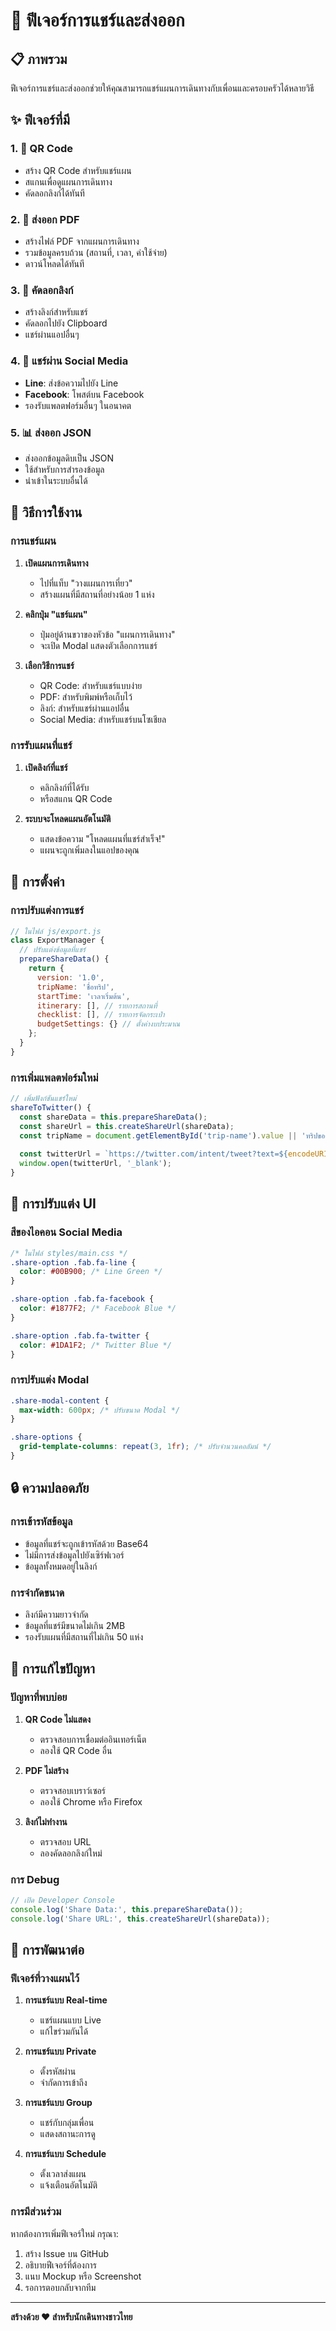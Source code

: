 # 🚀 ฟีเจอร์การแชร์และส่งออก

## 📋 ภาพรวม

ฟีเจอร์การแชร์และส่งออกช่วยให้คุณสามารถแชร์แผนการเดินทางกับเพื่อนและครอบครัวได้หลายวิธี

## ✨ ฟีเจอร์ที่มี

### 1. 📱 QR Code
- สร้าง QR Code สำหรับแชร์แผน
- สแกนเพื่อดูแผนการเดินทาง
- คัดลอกลิงก์ได้ทันที

### 2. 📄 ส่งออก PDF
- สร้างไฟล์ PDF จากแผนการเดินทาง
- รวมข้อมูลครบถ้วน (สถานที่, เวลา, ค่าใช้จ่าย)
- ดาวน์โหลดได้ทันที

### 3. 🔗 คัดลอกลิงก์
- สร้างลิงก์สำหรับแชร์
- คัดลอกไปยัง Clipboard
- แชร์ผ่านแอปอื่นๆ

### 4. 💬 แชร์ผ่าน Social Media
- **Line**: ส่งข้อความไปยัง Line
- **Facebook**: โพสต์บน Facebook
- รองรับแพลตฟอร์มอื่นๆ ในอนาคต

### 5. 📊 ส่งออก JSON
- ส่งออกข้อมูลดิบเป็น JSON
- ใช้สำหรับการสำรองข้อมูล
- นำเข้าในระบบอื่นได้

## 🎯 วิธีการใช้งาน

### การแชร์แผน

1. **เปิดแผนการเดินทาง**
   - ไปที่แท็บ "วางแผนการเที่ยว"
   - สร้างแผนที่มีสถานที่อย่างน้อย 1 แห่ง

2. **คลิกปุ่ม "แชร์แผน"**
   - ปุ่มอยู่ด้านขวาของหัวข้อ "แผนการเดินทาง"
   - จะเปิด Modal แสดงตัวเลือกการแชร์

3. **เลือกวิธีการแชร์**
   - QR Code: สำหรับแชร์แบบง่าย
   - PDF: สำหรับพิมพ์หรือเก็บไว้
   - ลิงก์: สำหรับแชร์ผ่านแอปอื่น
   - Social Media: สำหรับแชร์บนโซเชียล

### การรับแผนที่แชร์

1. **เปิดลิงก์ที่แชร์**
   - คลิกลิงก์ที่ได้รับ
   - หรือสแกน QR Code

2. **ระบบจะโหลดแผนอัตโนมัติ**
   - แสดงข้อความ "โหลดแผนที่แชร์สำเร็จ!"
   - แผนจะถูกเพิ่มลงในแอปของคุณ

## 🔧 การตั้งค่า

### การปรับแต่งการแชร์

```javascript
// ในไฟล์ js/export.js
class ExportManager {
  // ปรับแต่งข้อมูลที่แชร์
  prepareShareData() {
    return {
      version: '1.0',
      tripName: 'ชื่อทริป',
      startTime: 'เวลาเริ่มต้น',
      itinerary: [], // รายการสถานที่
      checklist: [], // รายการจัดกระเป๋า
      budgetSettings: {} // ตั้งค่างบประมาณ
    };
  }
}
```

### การเพิ่มแพลตฟอร์มใหม่

```javascript
// เพิ่มฟังก์ชันแชร์ใหม่
shareToTwitter() {
  const shareData = this.prepareShareData();
  const shareUrl = this.createShareUrl(shareData);
  const tripName = document.getElementById('trip-name').value || 'ทริปของฉัน';
  
  const twitterUrl = `https://twitter.com/intent/tweet?text=${encodeURIComponent(`แผนการเดินทาง: ${tripName}`)}&url=${encodeURIComponent(shareUrl)}`;
  window.open(twitterUrl, '_blank');
}
```

## 🎨 การปรับแต่ง UI

### สีของไอคอน Social Media

```css
/* ในไฟล์ styles/main.css */
.share-option .fab.fa-line {
  color: #00B900; /* Line Green */
}

.share-option .fab.fa-facebook {
  color: #1877F2; /* Facebook Blue */
}

.share-option .fab.fa-twitter {
  color: #1DA1F2; /* Twitter Blue */
}
```

### การปรับแต่ง Modal

```css
.share-modal-content {
  max-width: 600px; /* ปรับขนาด Modal */
}

.share-options {
  grid-template-columns: repeat(3, 1fr); /* ปรับจำนวนคอลัมน์ */
}
```

## 🔒 ความปลอดภัย

### การเข้ารหัสข้อมูล

- ข้อมูลที่แชร์จะถูกเข้ารหัสด้วย Base64
- ไม่มีการส่งข้อมูลไปยังเซิร์ฟเวอร์
- ข้อมูลทั้งหมดอยู่ในลิงก์

### การจำกัดขนาด

- ลิงก์มีความยาวจำกัด
- ข้อมูลที่แชร์มีขนาดไม่เกิน 2MB
- รองรับแผนที่มีสถานที่ไม่เกิน 50 แห่ง

## 🐛 การแก้ไขปัญหา

### ปัญหาที่พบบ่อย

1. **QR Code ไม่แสดง**
   - ตรวจสอบการเชื่อมต่ออินเทอร์เน็ต
   - ลองใช้ QR Code อื่น

2. **PDF ไม่สร้าง**
   - ตรวจสอบเบราว์เซอร์
   - ลองใช้ Chrome หรือ Firefox

3. **ลิงก์ไม่ทำงาน**
   - ตรวจสอบ URL
   - ลองคัดลอกลิงก์ใหม่

### การ Debug

```javascript
// เปิด Developer Console
console.log('Share Data:', this.prepareShareData());
console.log('Share URL:', this.createShareUrl(shareData));
```

## 🚀 การพัฒนาต่อ

### ฟีเจอร์ที่วางแผนไว้

1. **การแชร์แบบ Real-time**
   - แชร์แผนแบบ Live
   - แก้ไขร่วมกันได้

2. **การแชร์แบบ Private**
   - ตั้งรหัสผ่าน
   - จำกัดการเข้าถึง

3. **การแชร์แบบ Group**
   - แชร์กับกลุ่มเพื่อน
   - แสดงสถานะการดู

4. **การแชร์แบบ Schedule**
   - ตั้งเวลาส่งแผน
   - แจ้งเตือนอัตโนมัติ

### การมีส่วนร่วม

หากต้องการเพิ่มฟีเจอร์ใหม่ กรุณา:

1. สร้าง Issue บน GitHub
2. อธิบายฟีเจอร์ที่ต้องการ
3. แนบ Mockup หรือ Screenshot
4. รอการตอบกลับจากทีม

---

**สร้างด้วย ❤️ สำหรับนักเดินทางชาวไทย** 